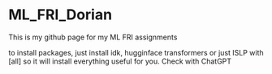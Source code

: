 # ML_FRI_Dorian

This is my github page for my ML FRI assignments

to install packages, just install idk, hugginface transformers or just ISLP with [all] so it will install everything useful for you. Check with ChatGPT
